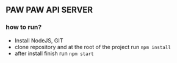 ## PAW PAW API SERVER

### how to run?

- Install NodeJS, GIT
- clone repository and at the root of the project run `npm install`
- after install finish run `npm start`
